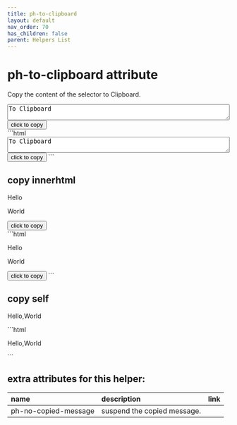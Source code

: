 ```yaml
---
title: ph-to-clipboard
layout: default
nav_order: 70
has_children: false
parent: Helpers List
---
```


# ph-to-clipboard attribute

Copy the content of the selector to Clipboard.

<div class="code-example" markdown="1">
<textarea id="textarea-to-clipboard" style="width:100%;">To Clipboard</textarea>
<button class="btn" type="button" ph-to-clipboard="#textarea-to-clipboard">click to copy</button>
</div>
```html
<textarea id="textarea-to-clipboard" style="width:100%;">To Clipboard</textarea>
<button ph-to-clipboard="#textarea-to-clipboard">click to copy</button>
```

## copy innerhtml

<div class="code-example" markdown="1">
<div id="innerhtml-to-copy">
<p>Hello</p>
<p>World</p>
</div>
<button class="btn" type="button" ph-to-clipboard="#innerhtml-to-copy">click to copy</button>
</div>
```html
<div id="innerhtml-to-copy">
<p>Hello</p>
<p>World</p>
</div>
<button class="btn" type="button" ph-to-clipboard="#innerhtml-to-copy">click to copy</button>
```

## copy self

<div class="code-example" markdown="1">
<p id="self-to-copy" ph-to-clipboard>Hello,World</p>
</div>
```html
<p id="self-to-copy" ph-to-clipboard>Hello,World</p>
```

## extra attributes for this helper:

| name                 | description                  | link |
| :------------------- | :-------------------------- | ---- |
| ph-no-copied-message | suspend the copied message. |      |
